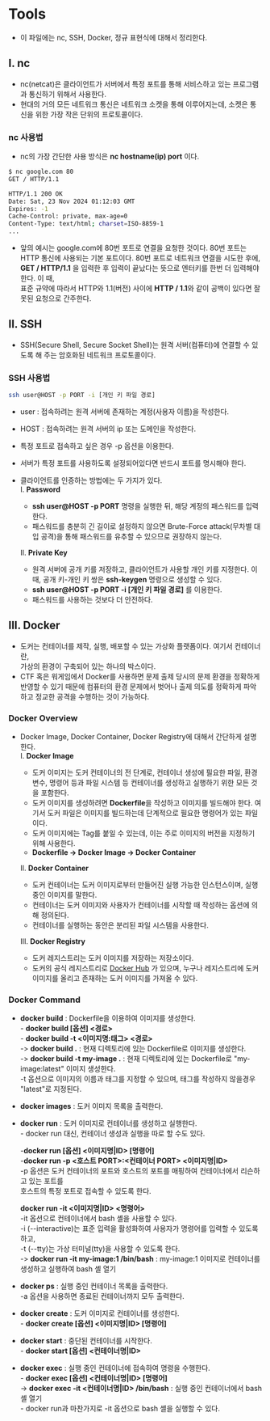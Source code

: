 # **Tools**
- 이 파일에는 nc, SSH, Docker, 정규 표현식에 대해서 정리한다.

## **I. nc**
- nc(netcat)은 클라이언트가 서버에서 특정 포트를 통해 서비스하고 있는 프로그램과
통신하기 위해서 사용한다.
- 현대의 거의 모든 네트워크 통신은 네트워크 소켓을 통해 이루어지는데, 소켓은
통신을 위한 가장 작은 단위의 프로토콜이다.

### **nc 사용법**
- nc의 가장 간단한 사용 방식은 **nc hostname(ip) port** 이다.

```bash
$ nc google.com 80
GET / HTTP/1.1

HTTP/1.1 200 OK
Date: Sat, 23 Nov 2024 01:12:03 GMT
Expires: -1
Cache-Control: private, max-age=0
Content-Type: text/html; charset=ISO-8859-1
...
```

- 앞의 예시는 google.com에 80번 포트로 연결을 요청한 것이다.
80번 포트는 HTTP 통신에 사용되는 기본 포트이다.
80번 포트로 네트워크 연결을 시도한 후에, **GET / HTTP/1.1** 을 입력한
후 입력이 끝났다는 뜻으로 엔터키를 한번 더 입력해야 한다. 이 때,  
표준 규약에 따라서 HTTP와 1.1(버전) 사이에 **HTTP / 1.1**와 같이 공백이 있다면
잘못된 요청으로 간주한다.  

## **II. SSH**
- SSH(Secure Shell, Secure Socket Shell)는 원격 서버(컴퓨터)에 연결할 수 있도록 해 주는
암호화된 네트워크 프로토콜이다.

### **SSH 사용법**

```bash
ssh user@HOST -p PORT -i [개인 키 파일 경로]
```

- user : 접속하려는 원격 서버에 존재하는 계정(사용자 이름)을 작성한다.
- HOST : 접속하려는 원격 서버의 ip 또는 도메인을 작성한다.
- 특정 포트로 접속하고 싶은 경우 -p 옵션을 이용한다.
- 서버가 특정 포트를 사용하도록 설정되어있다면 반드시 포트를 명시해야 한다.  
- 클라이언트를 인증하는 방법에는 두 가지가 있다.  
  I. **Password**
  - **ssh user@HOST -p PORT** 명령을 실행한 뒤, 해당 계정의 패스워드를 입력한다.
  - 패스워드를 충분히 긴 길이로 설정하지 않으면 Brute-Force attack(무차별 대입 공격)을 통해
  패스워드를 유추할 수 있으므로 권장하지 않는다.

  II. **Private Key**
  - 원격 서버에 공개 키를 저장하고, 클라이언트가 사용할 개인 키를 지정한다. 이 때,
  공개 키-개인 키 쌍은 **ssh-keygen** 명령으로 생성할 수 있다.
  - **ssh user@HOST -p PORT -i [개인 키 파일 경로]** 를 이용한다.
  - 패스워드를 사용하는 것보다 더 안전하다.

## **III. Docker**
- 도커는 컨테이너를 제작, 실행, 배포할 수 있는 가상화 플랫폼이다. 여기서 컨테이너란,  
가상의 환경이 구축되어 있는 하나의 박스이다.
- CTF 혹은 워게임에서 Docker를 사용하면 문제 출제 당시의 문제 환경을 정확하게 반영할 수 있기 때문에
컴퓨터의 환경 문제에서 벗어나 출제 의도를 정확하게 파악하고 정교한 공격을 수행하는 것이 가능하다.  

### **Docker Overview**
- Docker Image, Docker Container, Docker Registry에 대해서 간단하게 설명한다.   
  I. **Docker Image**
  - 도커 이미지는 도커 컨테이너의 전 단계로, 컨테이너 생성에 필요한 파일, 환경 변수, 명령어 등과 파일 시스템 등
  컨테이너를 생성하고 실행하기 위한 모든 것을 포함한다.
  - 도커 이미지를 생성하려면 **Dockerfile**을 작성하고 이미지를 빌드해야 한다. 여기서 도커 파일은
  이미지를 빌드하는데 단계적으로 필요한 명령어가 있는 파일이다.
  - 도커 이미지에는 Tag를 붙일 수 있는데, 이는 주로 이미지의 버전을 지정하기 위해 사용한다.
  - **Dockerfile -> Docker Image -> Docker Container**

  II. **Docker Container**
  - 도커 컨테이너는 도커 이미지로부터 만들어진 실행 가능한 인스턴스이며, 실행 중인 이미지를 말한다.
  - 컨테이너는 도커 이미지와 사용자가 컨테이너를 시작할 때 작성하는 옵션에 의해 정의된다.
  - 컨테이너를 실행하는 동안은 분리된 파일 시스템을 사용한다.  

  III. **Docker Registry**
  - 도커 레지스트리는 도커 이미지를 저장하는 저장소이다.
  - 도커의 공식 레지스트리로 [Docker Hub](https://hub.docker.com/) 가 있으며, 누구나 레지스트리에
  도커 이미지를 올리고 존재하는 도커 이미지를 가져올 수 있다.

### **Docker Command**
- **docker build** : Dockerfile을 이용하여 이미지를 생성한다.  
  \- **docker build [옵션] <경로>**  
  \- **docker build -t <이미지명:태그> <경로>**  
  -> **docker build .** : 현재 디렉토리에 있는 Dockerfile로 이미지를 생성한다.  
  -> **docker build -t my-image .** : 현재 디렉토리에 있는 Dockerfile로 "my-image:latest" 이미지 생성한다.   
  \-t 옵션으로 이미지의 이름과 태그를 지정할 수 있으며, 태그를 작성하지 않을경우 "latest"로 지정된다.
 
- **docker images** : 도커 이미지 목록을 출력한다.

- **docker run** : 도커 이미지로 컨테이너를 생성하고 실행한다.  
  \- docker run 대신, 컨테이너 생성과 실행을 따로 할 수도 있다.

  -**docker run [옵션] <이미지명|ID> [명령어]**  
  -**docker run -p <호스트 PORT>:<컨테이너 PORT> <이미지명|ID>**  
  \-p 옵션은 도커 컨테이너의 포트와 호스트의 포트를 매핑하여 컨테이너에서 리슨하고 있는 포트를  
  호스트의 특정 포트로 접속할 수 있도록 한다.

  **docker run -it <이미지명|ID> <명령어>**  
  \-it 옵션으로 컨테이너에서 bash 셸을 사용할 수 있다.  
  \-i (--interactive)는 표준 입력을 활성화하여 사용자가 명령어를 입력할 수 있도록 하고,  
  \-t (--tty)는 가상 터미널(tty)을 사용할 수 있도록 한다.  
  -> **docker run -it my-image:1 /bin/bash** : my-image:1 이미지로 컨테이너를 생성하고 실행하여 bash 셸 열기  

- **docker ps** : 실행 중인 컨테이너 목록을 출력한다.  
  \-a 옵션을 사용하면 종료된 컨테이너까지 모두 출력한다.

- **docker create** : 도커 이미지로 컨테이너를 생성한다.  
  \- **docker create [옵션] <이미지명|ID> [명령어]**

- **docker start** : 중단된 컨테이너를 시작한다.  
  \- **docker start [옵션] <컨테이너명|ID>**

- **docker exec** : 실행 중인 컨테이너에 접속하여 명령을 수행한다.  
  \- **docker exec [옵션] <컨테이너명|ID> [명령어]**   
  -> **docker exec -it <컨테이너명|ID> /bin/bash** : 실행 중인 컨테이너에서 bash 셸 열기  
  \- docker run과 마찬가지로 -it 옵션으로 bash 셸을 실행할 수 있다. 
